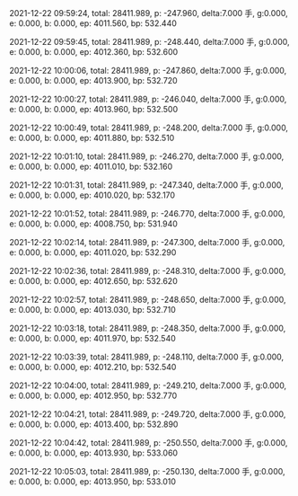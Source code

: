 2021-12-22 09:59:24, total: 28411.989, p: -247.960, delta:7.000 手, g:0.000, e: 0.000, b: 0.000, ep: 4011.560, bp: 532.440

2021-12-22 09:59:45, total: 28411.989, p: -248.440, delta:7.000 手, g:0.000, e: 0.000, b: 0.000, ep: 4012.360, bp: 532.600

2021-12-22 10:00:06, total: 28411.989, p: -247.860, delta:7.000 手, g:0.000, e: 0.000, b: 0.000, ep: 4013.900, bp: 532.720

2021-12-22 10:00:27, total: 28411.989, p: -246.040, delta:7.000 手, g:0.000, e: 0.000, b: 0.000, ep: 4013.960, bp: 532.500

2021-12-22 10:00:49, total: 28411.989, p: -248.200, delta:7.000 手, g:0.000, e: 0.000, b: 0.000, ep: 4011.880, bp: 532.510

2021-12-22 10:01:10, total: 28411.989, p: -246.270, delta:7.000 手, g:0.000, e: 0.000, b: 0.000, ep: 4011.010, bp: 532.160

2021-12-22 10:01:31, total: 28411.989, p: -247.340, delta:7.000 手, g:0.000, e: 0.000, b: 0.000, ep: 4010.020, bp: 532.170

2021-12-22 10:01:52, total: 28411.989, p: -246.770, delta:7.000 手, g:0.000, e: 0.000, b: 0.000, ep: 4008.750, bp: 531.940

2021-12-22 10:02:14, total: 28411.989, p: -247.300, delta:7.000 手, g:0.000, e: 0.000, b: 0.000, ep: 4011.020, bp: 532.290

2021-12-22 10:02:36, total: 28411.989, p: -248.310, delta:7.000 手, g:0.000, e: 0.000, b: 0.000, ep: 4012.650, bp: 532.620

2021-12-22 10:02:57, total: 28411.989, p: -248.650, delta:7.000 手, g:0.000, e: 0.000, b: 0.000, ep: 4013.030, bp: 532.710

2021-12-22 10:03:18, total: 28411.989, p: -248.350, delta:7.000 手, g:0.000, e: 0.000, b: 0.000, ep: 4011.970, bp: 532.540

2021-12-22 10:03:39, total: 28411.989, p: -248.110, delta:7.000 手, g:0.000, e: 0.000, b: 0.000, ep: 4012.210, bp: 532.540

2021-12-22 10:04:00, total: 28411.989, p: -249.210, delta:7.000 手, g:0.000, e: 0.000, b: 0.000, ep: 4012.950, bp: 532.770

2021-12-22 10:04:21, total: 28411.989, p: -249.720, delta:7.000 手, g:0.000, e: 0.000, b: 0.000, ep: 4013.400, bp: 532.890

2021-12-22 10:04:42, total: 28411.989, p: -250.550, delta:7.000 手, g:0.000, e: 0.000, b: 0.000, ep: 4013.930, bp: 533.060

2021-12-22 10:05:03, total: 28411.989, p: -250.130, delta:7.000 手, g:0.000, e: 0.000, b: 0.000, ep: 4013.950, bp: 533.010
